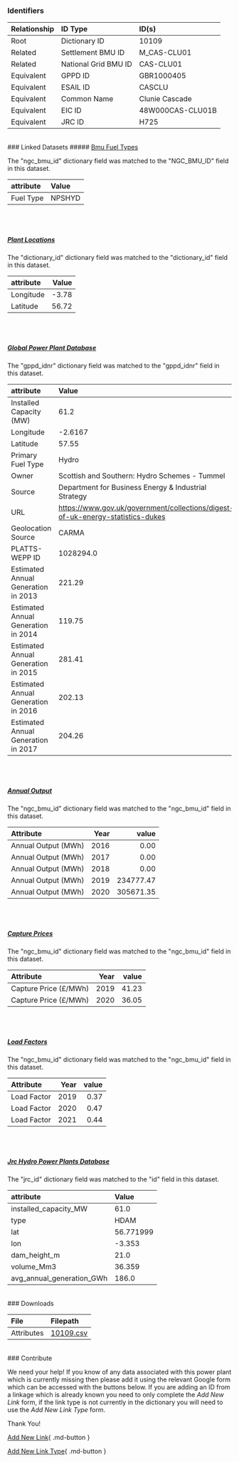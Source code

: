 ### Identifiers

| Relationship   | ID Type              | ID(s)            |
|:---------------|:---------------------|:-----------------|
| Root           | Dictionary ID        | 10109            |
| Related        | Settlement BMU ID    | M_CAS-CLU01      |
| Related        | National Grid BMU ID | CAS-CLU01        |
| Equivalent     | GPPD ID              | GBR1000405       |
| Equivalent     | ESAIL ID             | CASCLU           |
| Equivalent     | Common Name          | Clunie Cascade   |
| Equivalent     | EIC ID               | 48W000CAS-CLU01B |
| Equivalent     | JRC ID               | H725             |

<br>
### Linked Datasets
##### <a href="https://osuked.github.io/Power-Station-Dictionary/datasets/bmu-fuel-types">Bmu Fuel Types</a>



The "ngc_bmu_id" dictionary field was matched to the "NGC_BMU_ID" field in this dataset.

| attribute   | Value   |
|:------------|:--------|
| Fuel Type   | NPSHYD  |

<br><br>
##### <a href="https://osuked.github.io/Power-Station-Dictionary/datasets/plant-locations">Plant Locations</a>



The "dictionary_id" dictionary field was matched to the "dictionary_id" field in this dataset.

| attribute   |   Value |
|:------------|--------:|
| Longitude   |   -3.78 |
| Latitude    |   56.72 |

<br><br>
##### <a href="https://osuked.github.io/Power-Station-Dictionary/datasets/global-power-plant-database">Global Power Plant Database</a>



The "gppd_idnr" dictionary field was matched to the "gppd_idnr" field in this dataset.

| attribute                           | Value                                                                          |
|:------------------------------------|:-------------------------------------------------------------------------------|
| Installed Capacity (MW)             | 61.2                                                                           |
| Longitude                           | -2.6167                                                                        |
| Latitude                            | 57.55                                                                          |
| Primary Fuel Type                   | Hydro                                                                          |
| Owner                               | Scottish and Southern: Hydro Schemes - Tummel                                  |
| Source                              | Department for Business Energy & Industrial Strategy                           |
| URL                                 | https://www.gov.uk/government/collections/digest-of-uk-energy-statistics-dukes |
| Geolocation Source                  | CARMA                                                                          |
| PLATTS-WEPP ID                      | 1028294.0                                                                      |
| Estimated Annual Generation in 2013 | 221.29                                                                         |
| Estimated Annual Generation in 2014 | 119.75                                                                         |
| Estimated Annual Generation in 2015 | 281.41                                                                         |
| Estimated Annual Generation in 2016 | 202.13                                                                         |
| Estimated Annual Generation in 2017 | 204.26                                                                         |

<br><br>
##### <a href="https://osuked.github.io/Power-Station-Dictionary/datasets/annual-output">Annual Output</a>



The "ngc_bmu_id" dictionary field was matched to the "ngc_bmu_id" field in this dataset.

| Attribute           |   Year |     value |
|:--------------------|-------:|----------:|
| Annual Output (MWh) |   2016 |      0.00 |
| Annual Output (MWh) |   2017 |      0.00 |
| Annual Output (MWh) |   2018 |      0.00 |
| Annual Output (MWh) |   2019 | 234777.47 |
| Annual Output (MWh) |   2020 | 305671.35 |

<br><br>
##### <a href="https://osuked.github.io/Power-Station-Dictionary/datasets/capture-prices">Capture Prices</a>



The "ngc_bmu_id" dictionary field was matched to the "ngc_bmu_id" field in this dataset.

| Attribute             |   Year |   value |
|:----------------------|-------:|--------:|
| Capture Price (£/MWh) |   2019 |   41.23 |
| Capture Price (£/MWh) |   2020 |   36.05 |

<br><br>
##### <a href="https://osuked.github.io/Power-Station-Dictionary/datasets/load-factors">Load Factors</a>



The "ngc_bmu_id" dictionary field was matched to the "ngc_bmu_id" field in this dataset.

| Attribute   |   Year |   value |
|:------------|-------:|--------:|
| Load Factor |   2019 |    0.37 |
| Load Factor |   2020 |    0.47 |
| Load Factor |   2021 |    0.44 |

<br><br>
##### <a href="https://osuked.github.io/Power-Station-Dictionary/datasets/jrc-hydro-power-plants-database">Jrc Hydro Power Plants Database</a>



The "jrc_id" dictionary field was matched to the "id" field in this dataset.

| attribute                 | Value     |
|:--------------------------|:----------|
| installed_capacity_MW     | 61.0      |
| type                      | HDAM      |
| lat                       | 56.771999 |
| lon                       | -3.353    |
| dam_height_m              | 21.0      |
| volume_Mm3                | 36.359    |
| avg_annual_generation_GWh | 186.0     |


<br>
### Downloads


| File       | Filepath                                                                              |
|:-----------|:--------------------------------------------------------------------------------------|
| Attributes | [10109.csv](https://osuked.github.io/Power-Station-Dictionary/object_attrs/10109.csv) |


<br>
### Contribute

We need your help! If you know of any data associated with this power plant which is currently missing then please add it using the relevant Google form which can be accessed with the buttons below.  If you are adding an ID from a linkage which is already known you need to only complete the *Add New Link* form, if the link type is not currently in the dictionary you will need to use the *Add New Link Type* form.

Thank You!

[Add New Link](https://docs.google.com/forms/d/e/1FAIpQLSc5jRsQ7NgiLLXbwo9PUdwTQyuqbRwThltG56-o6NVSe7E_nw/viewform?usp=pp_url&entry.251912331=10109){ .md-button }

[Add New Link Type](https://docs.google.com/forms/d/e/1FAIpQLSdQfLmfOR0Vw4Z7gDQAIhBbqIifd1RuSFPKmDQpROhOqjo7ew/viewform?usp=pp_url&entry.2141539628=10109){ .md-button }